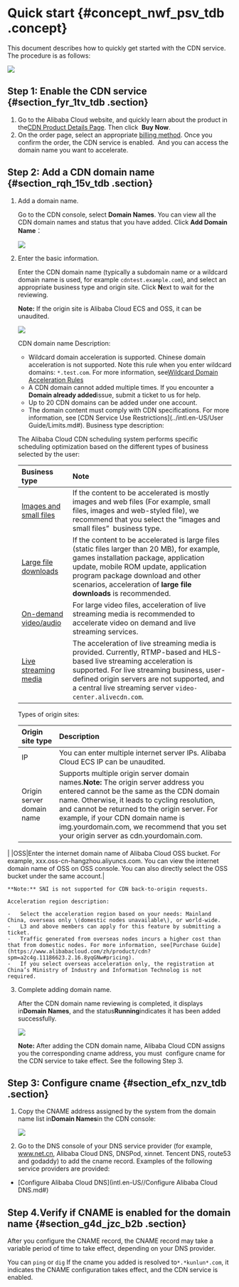 # Quick start {#concept_nwf_psv_tdb .concept}

This document describes how to quickly get started with the CDN service. The procedure is as follows:

![](http://static-aliyun-doc.oss-cn-hangzhou.aliyuncs.com/assets/img/5111/6046_en-US.png)

## Step 1: Enable the CDN service {#section_fyr_1tv_tdb .section}

1.  Go to the Alibaba Cloud website, and quickly learn about the product in the[CDN Product Details Page](https://www.alibabacloud.com/zh/product/cdn?spm=a2c63.m28257.1097650.dznavproductsb3.2d10ed692Mw3yo). Then click  **Buy Now**.
2.  On the order page, select an appropriate [billing method](https://www.alibabacloud.com/zh/product/cdn?spm=a2c63.m28257.1097650.dznavproductsb3.2d10ed692Mw3yo#pricing). Once you confirm the order, the CDN service is enabled.  And you can access the domain name you want to accelerate.

## Step 2: Add a CDN domain name {#section_rqh_15v_tdb .section}

1.  Add a domain name.

    Go to the CDN console, select **Domain Names**. You can view all the CDN domain names and status that you have added. Click **Add Domain Name**：

    ![](http://static-aliyun-doc.oss-cn-hangzhou.aliyuncs.com/assets/img/5111/6047_en-US.png)

2.  Enter the basic information.

    Enter the CDN domain name \(typically a subdomain name or a wildcard domain name is used, for example `cdntest.example.com`\), and select an appropriate business type and origin site. Click **N**ext to wait for the reviewing.

    **Note:** If the origin site is Alibaba Cloud ECS and OSS, it can be unaudited.

    ![](http://static-aliyun-doc.oss-cn-hangzhou.aliyuncs.com/assets/img/5111/6048_en-US.png)

    CDN domain name Description:

    -   Wildcard domain acceleration is supported. Chinese domain acceleration is not supported. Note this rule when you enter wildcard domains: `*.test.com`. For more information, see[Wildcard Domain Acceleration Rules](https://help.aliyun.com/knowledge_detail/40182.html?spm=5176.11065259.1996646101.searchclickresult.11f776b2iN3vme)
    -   A CDN domain cannot added multiple times. If you encounter a **Domain already added**issue, submit a ticket to us for help.
    -   Up to 20 CDN domains can be added under one account.
    -   The domain content must comply with CDN specifications. For more information, see [CDN Service Use Restrictions](../intl.en-US/User Guide/Limits.md#).
    Business type description:

    The Alibaba Cloud CDN scheduling system performs specific scheduling optimization based on the different types of business selected by the user:

    |Business type|Note|
    |:------------|:---|
    |[Images and small files](https://help.aliyun.com/document_detail/34992.html)|If the content to be accelerated is mostly images and web files \(For example, small files, images and web-styled file\), we recommend that you select the “images and small files”  business type.|
    |[Large file downloads](https://help.aliyun.com/document_detail/34999.html)|If the content to be accelerated is large files \(static files larger than 20 MB\), for example, games installation package, application update, mobile ROM update, application program package download and other scenarios, acceleration of **large file downloads** is recommended.|
    |[On-demand video/audio](https://help.aliyun.com/document_detail/35005.html)|For large video files, acceleration of live streaming media is recommended to accelerate video on demand and live streaming services.|
    |[Live streaming media](https://help.aliyun.com/document_detail/27117.html)|The acceleration of live streaming media is provided. Currently, RTMP-based and HLS-based live streaming acceleration is supported. For live streaming business, user-defined origin servers are not supported, and a central live streaming server `video-center.alivecdn.com`.|

    Types of origin sites:

    |Origin site type|Description|
    |:---------------|:----------|
    |IP|You can enter multiple internet server IPs. Alibaba Cloud ECS IP can be unaudited.|
    |Origin server domain name|Supports multiple origin server domain names.**Note:** The origin server address you entered cannot be the same as the CDN domain name. Otherwise, it leads to cycling resolution, and cannot be returned to the origin server. For example, if your CDN domain name is img.yourdomain.com, we recommend that you set your origin server as cdn.yourdomain.com.

|
    |OSS|Enter the internet domain name of Alibaba Cloud OSS bucket. For example, xxx.oss-cn-hangzhou.aliyuncs.com. You can view the internet domain name of OSS on OSS console. You can also directly select the OSS bucket under the same account.|

    **Note:** SNI is not supported for CDN back-to-origin requests.

    Acceleration region description:

    -   Select the acceleration region based on your needs: Mainland China, overseas only \(domestic nodes unavailable\), or world-wide.
    -   L3 and above members can apply for this feature by submitting a ticket.
    -   Traffic generated from overseas nodes incurs a higher cost than that from domestic nodes. For more information, see[Purchase Guide](https://www.alibabacloud.com/zh/product/cdn?spm=a2c4g.11186623.2.16.8yqGNw#pricing).
    -   If you select overseas acceleration only, the registration at China’s Ministry of Industry and Information Technolog is not required.
3.  Complete adding domain name.

    After the CDN domain name reviewing is completed, it displays in**Domain Names**, and the status**Running**indicates it has been added successfully.

    ![](http://static-aliyun-doc.oss-cn-hangzhou.aliyuncs.com/assets/img/5111/6049_en-US.png)

    **Note:** After adding the CDN domain name, Alibaba Cloud CDN assigns you the corresponding cname address, you must  configure cname for the CDN service to take effect. See the following Step 3.


## Step 3: Configure cname {#section_efx_nzv_tdb .section}

1.  Copy the CNAME address assigned by the system from the domain name list in**Domain Names**in the CDN console:

    ![](http://static-aliyun-doc.oss-cn-hangzhou.aliyuncs.com/assets/img/5111/6050_en-US.png)

2.  Go to the DNS console of your DNS service provider \(for example, www.net.cn, Alibaba Cloud DNS, DNSPod, xinnet. Tencent DNS, route53 and godaddy\) to add the cname record. Examples of the following service providers are provided:

-   [Configure Alibaba Cloud DNS](intl.en-US//Configure Alibaba Cloud DNS.md#)

## Step 4.Verify if CNAME is enabled for the domain name {#section_g4d_jzc_b2b .section}

After you configure the CNAME record, the CNAME record may take a variable period of time to take effect, depending on your DNS provider.

You can `ping` or `dig` If the cname you added is resolved to`*.*kunlun*.com`, it indicates the CNAME configuration takes effect, and the CDN service is enabled.

